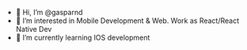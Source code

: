 - 👋 Hi, I’m @gasparnd
- 👀 I’m interested in Mobile Development & Web. Work as React/React Native Dev
- 🌱 I’m currently learning IOS development

<!---
gasparnd/gasparnd is a ✨ special ✨ repository because its `README.md` (this file) appears on your GitHub profile.
You can click the Preview link to take a look at your changes.
--->
